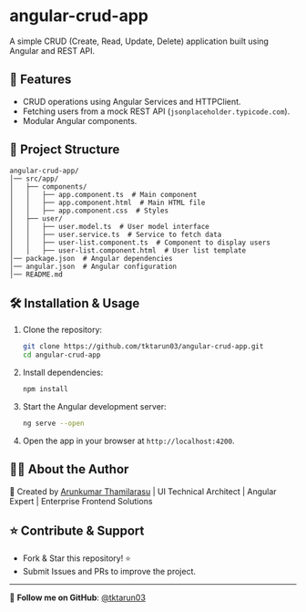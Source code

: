 # angular-crud-app

A simple CRUD (Create, Read, Update, Delete) application built using Angular and REST API.

## 🚀 Features
- CRUD operations using Angular Services and HTTPClient.
- Fetching users from a mock REST API (`jsonplaceholder.typicode.com`).
- Modular Angular components.

## 📂 Project Structure
```
angular-crud-app/
│── src/app/
│   ├── components/
│   │   ├── app.component.ts  # Main component
│   │   ├── app.component.html  # Main HTML file
│   │   ├── app.component.css  # Styles
│   ├── user/
│   │   ├── user.model.ts  # User model interface
│   │   ├── user.service.ts  # Service to fetch data
│   │   ├── user-list.component.ts  # Component to display users
│   │   ├── user-list.component.html  # User list template
│── package.json  # Angular dependencies
│── angular.json  # Angular configuration
│── README.md
```

## 🛠 Installation & Usage

1. Clone the repository:
   ```bash
   git clone https://github.com/tktarun03/angular-crud-app.git
   cd angular-crud-app
   ```

2. Install dependencies:
   ```bash
   npm install
   ```

3. Start the Angular development server:
   ```bash
   ng serve --open
   ```

4. Open the app in your browser at `http://localhost:4200`.

## 👨‍💻 About the Author

🚀 Created by [Arunkumar Thamilarasu](https://github.com/tktarun03) | UI Technical Architect | Angular Expert | Enterprise Frontend Solutions

## ⭐ Contribute & Support
- Fork & Star this repository! ⭐
- Submit Issues and PRs to improve the project.

---
🎯 **Follow me on GitHub**: [@tktarun03](https://github.com/tktarun03)
